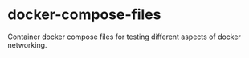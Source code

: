 # docker-compose-files
Container docker compose files for testing different aspects of docker networking.
